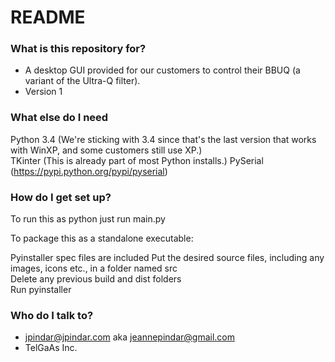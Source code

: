 # README #

### What is this repository for? ###

* A desktop GUI provided for our customers to control their BBUQ (a variant of the Ultra-Q filter).
* Version 1

### What else do I need ###

Python 3.4 (We're sticking with 3.4 since that's the last version that works with WinXP, and some customers still use XP.)  
TKinter (This is already part of most Python installs.)
PySerial (https://pypi.python.org/pypi/pyserial)

### How do I get set up? ###

To run this as python just run main.py

To package this as a standalone executable:

Pyinstaller spec files are included
Put the desired source files, including any images, icons etc.,  in a folder named src  
Delete any previous build and dist folders  
Run pyinstaller <name of spec file>  

### Who do I talk to? ###

* jpindar@jpindar.com  aka jeannepindar@gmail.com
* TelGaAs Inc.